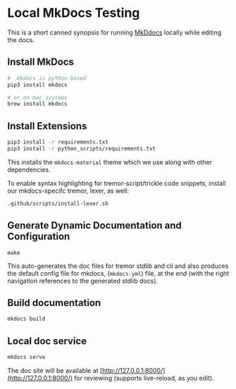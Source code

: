 # Local MkDocs Testing

This is a short canned synopsis for running [MkDdocs](https://www.mkdocs.org/) locally while editing the docs.

## Install MkDocs

```bash
#  mkdocs is python-based
pip3 install mkdocs

# or on mac systems
brew install mkdocs
```

## Install Extensions

```bash
pip3 install -r requirements.txt
pip3 install -r python_scripts/requirements.txt
```

This installs the `mkdocs-material` theme which we use along with other dependencies.

To enable syntax highlighting for tremor-script/trickle code snippets, install our mkdocs-specifc tremor, lexer, as well:

```bash
.github/scripts/install-lexer.sh
```

## Generate Dynamic Documentation and Configuration

```
make
```

This auto-generates the doc files for tremor stdlib and cli and also produces the default config file for mkdocs, (`mkdocs.yml`) file, at the end (with the right navigation references to the generated stdlib docs).

## Build documentation

```bash
mkdocs build
```

## Local doc service

```bash
mkdocs serve
```

The doc site will be available at [http://127.0.0.1:8000/](http://127.0.0.1:8000/) for reviewing (supports live-reload, as you edit).
